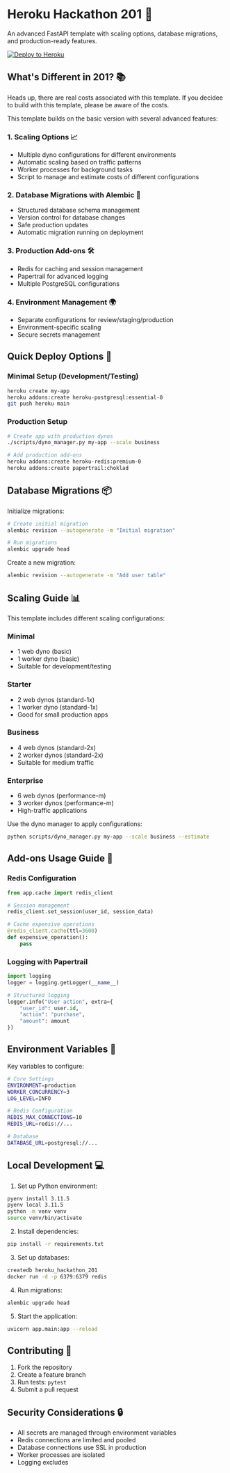 # Heroku Hackathon 201 🚀

An advanced FastAPI template with scaling options, database migrations, and production-ready features.

[![Deploy to Heroku](https://www.herokucdn.com/deploy/button.svg)](https://heroku.com/deploy)

## What's Different in 201? 📚
Heads up, there are real costs associated with this template. If you decidee to build with this template, please be aware of the costs.

This template builds on the basic version with several advanced features:

### 1. Scaling Options 📈
- Multiple dyno configurations for different environments
- Automatic scaling based on traffic patterns
- Worker processes for background tasks
- Script to manage and estimate costs of different configurations

### 2. Database Migrations with Alembic 🔄
- Structured database schema management
- Version control for database changes
- Safe production updates
- Automatic migration running on deployment

### 3. Production Add-ons 🛠️
- Redis for caching and session management
- Papertrail for advanced logging
- Multiple PostgreSQL configurations

### 4. Environment Management 🌍
- Separate configurations for review/staging/production
- Environment-specific scaling
- Secure secrets management

## Quick Deploy Options 🚀

### Minimal Setup (Development/Testing)
```bash
heroku create my-app
heroku addons:create heroku-postgresql:essential-0
git push heroku main
```

### Production Setup
```bash
# Create app with production dynos
./scripts/dyno_manager.py my-app --scale business

# Add production add-ons
heroku addons:create heroku-redis:premium-0
heroku addons:create papertrail:choklad
```

## Database Migrations 📦

Initialize migrations:
```bash
# Create initial migration
alembic revision --autogenerate -m "Initial migration"

# Run migrations
alembic upgrade head
```

Create a new migration:
```bash
alembic revision --autogenerate -m "Add user table"
```

## Scaling Guide 📊

This template includes different scaling configurations:

### Minimal 
- 1 web dyno (basic)
- 1 worker dyno (basic)
- Suitable for development/testing

### Starter 
- 2 web dynos (standard-1x)
- 1 worker dyno (standard-1x)
- Good for small production apps

### Business 
- 4 web dynos (standard-2x)
- 2 worker dynos (standard-2x)
- Suitable for medium traffic


### Enterprise 
- 6 web dynos (performance-m)
- 3 worker dynos (performance-m)
- High-traffic applications

Use the dyno manager to apply configurations:
```bash
python scripts/dyno_manager.py my-app --scale business --estimate
```

## Add-ons Usage Guide 🔌

### Redis Configuration
```python
from app.cache import redis_client

# Session management
redis_client.set_session(user_id, session_data)

# Cache expensive operations
@redis_client.cache(ttl=3600)
def expensive_operation():
    pass
```

### Logging with Papertrail
```python
import logging
logger = logging.getLogger(__name__)

# Structured logging
logger.info("User action", extra={
    "user_id": user.id,
    "action": "purchase",
    "amount": amount
})
```

## Environment Variables 🔐

Key variables to configure:

```bash
# Core Settings
ENVIRONMENT=production
WORKER_CONCURRENCY=3
LOG_LEVEL=INFO

# Redis Configuration
REDIS_MAX_CONNECTIONS=10
REDIS_URL=redis://...

# Database
DATABASE_URL=postgresql://...
```

## Local Development 💻

1. Set up Python environment:
```bash
pyenv install 3.11.5
pyenv local 3.11.5
python -m venv venv
source venv/bin/activate
```

2. Install dependencies:
```bash
pip install -r requirements.txt
```

3. Set up databases:
```bash
createdb heroku_hackathon_201
docker run -d -p 6379:6379 redis
```

4. Run migrations:
```bash
alembic upgrade head
```

5. Start the application:
```bash
uvicorn app.main:app --reload
```

## Contributing 🤝

1. Fork the repository
2. Create a feature branch
3. Run tests: `pytest`
4. Submit a pull request

## Security Considerations 🔒

- All secrets are managed through environment variables
- Redis connections are limited and pooled
- Database connections use SSL in production
- Worker processes are isolated
- Logging excludes